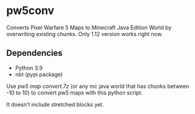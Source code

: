 # pw5conv
Converts Pixel Warfare 5 Maps to Minecraft Java Edition World by overwriting existing chunks. Only 1.12 version works right now.

## Dependencies
- Python 3.9
- nbt (pypi package)

Use *pw5 map convert.7z* (or any mc java world that has chunks between -10 to 10) to convert pw5 maps with this python script.

It doesn't include stretched blocks yet.
